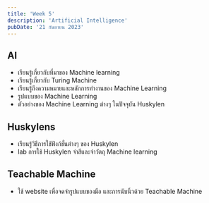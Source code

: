 ```yaml
---
title: 'Week 5'
description: 'Artificial Intelligence'
pubDate: '21 กันยายน 2023'
---
```


## AI

- เรียนรู้เกี่ยวกับที่มาของ Machine learning
- เรียนรู้เกี่ยวกับ Turing Machine
- เรียนรู้ถึงความหมายและหลักการทำงานของ Machine Learning
- รูปแบบของ Machine Learning
- ตัวอย่างของ Machine Learning ต่างๆ ในปัจจุบัน Huskylen

## Huskylens

- เรียนรู้วิธีการใช้ฟังก์ชั่นต่างๆ ของ Huskylen
- lab การใช้ Huskylen จำสีและจำวัตถุ Machine learning

## Teachable Machine

- ใช้ website เพื่อจดจำรูปแบบของมือ และการนับนิ้วด้วย Teachable Machine
